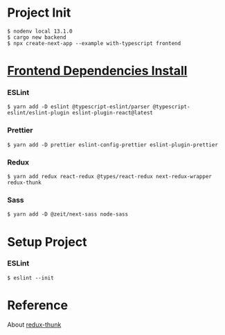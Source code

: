 # Project Init
`$ nodenv local 13.1.0`  
`$ cargo new backend`  
`$ npx create-next-app --example with-typescript frontend`

# [Frontend Dependencies Install](https://qiita.com/yohei_nakamura/items/2365682720ffd2fb3424)
### ESLint
`$ yarn add -D eslint @typescript-eslint/parser @typescript-eslint/eslint-plugin eslint-plugin-react@latest`
### Prettier
`$ yarn add -D prettier eslint-config-prettier eslint-plugin-prettier`
### Redux
`$ yarn add redux react-redux @types/react-redux next-redux-wrapper redux-thunk`
### Sass
`$ yarn add -D @zeit/next-sass node-sass`

# Setup Project
### ESLint
`$ eslint --init`

# Reference
About [redux-thunk](https://qiita.com/hiroya8649/items/c202742c99d2cc6159b8)
